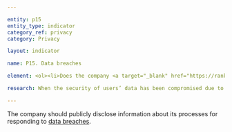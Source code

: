 ```yaml
---

entity: p15
entity_type: indicator
category_ref: privacy
category: Privacy

layout: indicator

name: P15. Data breaches

element: <ol><li>Does the company <a target="_blank" href="https://rankingdigitalrights.org/2018-indicators/#clearlydisclose">clearly disclose</a> that it will notify the relevant authorities without undue delay when a <a target="_blank" href="https://rankingdigitalrights.org/2018-indicators/#databreach">data breach</a> occurs?</li><li>Does the company <a target="_blank" href="https://rankingdigitalrights.org/2018-indicators/#clearlydisclose">clearly disclose</a> its process for notifying data subjects who might be affected by a <a target="_blank" href="https://rankingdigitalrights.org/2018-indicators/#databreach">data breach</a>?</li><li>Does the company <a target="_blank" href="https://rankingdigitalrights.org/2018-indicators/#clearlydisclose">clearly disclose</a> what kinds of steps it will take to address the impact of a <a target="_blank" href="https://rankingdigitalrights.org/2018-indicators/#databreach">data breach</a> on its users?</li></ol>

research: When the security of users’ data has been compromised due to a data breach, companies should have clearly disclosed processes in place for addressing the security threat and for notifying affected users. Given that data breaches can result in significant threats to an individual’s financial or personal security, in addition to exposing private information, companies should make these security processes publicly available. Individuals can then make informed decisions and consider the potential risks before signing up for a service or giving a company their information.</p><p>Company press releases or blog posts addressing a data breach after it has occurred do not qualify as sufficient disclosure for this indicator. We expect companies to have formal policies in place regarding their handling of data breaches if and when they occur, and companies to make this information about these policies and commitments public.</p><p><b>Potential sources:</b></p><ul><li>Company terms of service or privacy policy</li><li>Company security guide</li></ul>

---
```

The company should publicly disclose information about its processes for responding to <a target="_blank" href="https://rankingdigitalrights.org/2018-indicators/#databreach">data breaches</a>.